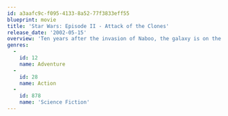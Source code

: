 ```yaml
---
id: a3aafc9c-f095-4133-8a52-77f3833eff55
blueprint: movie
title: 'Star Wars: Episode II - Attack of the Clones'
release_date: '2002-05-15'
overview: 'Ten years after the invasion of Naboo, the galaxy is on the brink of civil war. Under the leadership of a renegade Jedi named Count Dooku, thousands of solar systems threaten to break away from the Galactic Republic. When an assassination attempt is made on Senator Padmé Amidala, the former Queen of Naboo, twenty-year-old Jedi apprentice Anakin Skywalker is assigned to protect her. In the course of his mission, Anakin discovers his love for Padmé as well as his own darker side. Soon, Anakin, Padmé, and Obi-Wan Kenobi are drawn into the heart of the Separatist movement and the beginning of the Clone Wars.'
genres:
  -
    id: 12
    name: Adventure
  -
    id: 28
    name: Action
  -
    id: 878
    name: 'Science Fiction'
---
```

